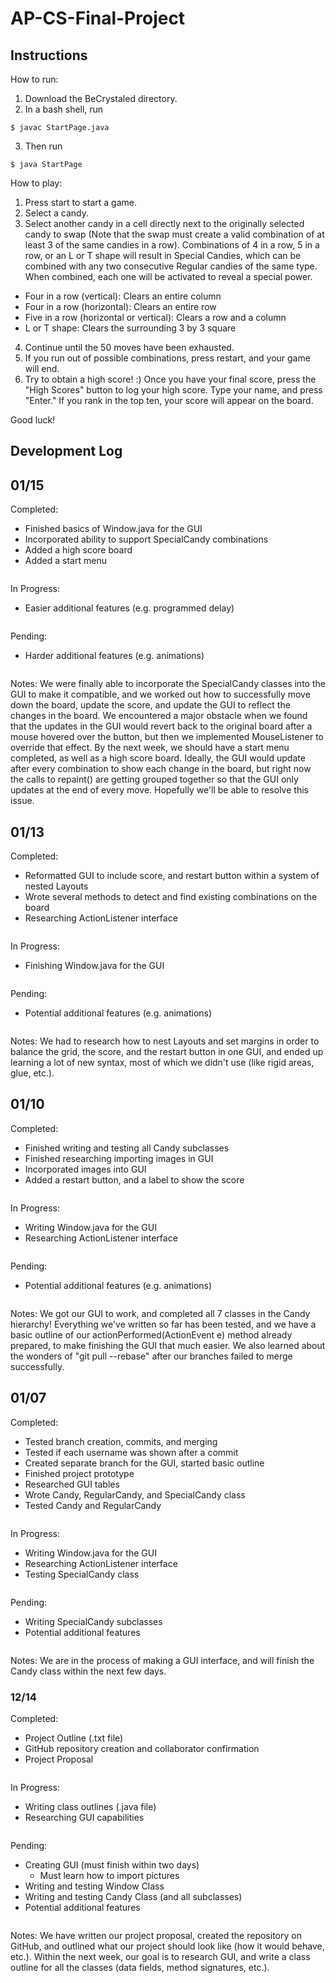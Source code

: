 # AP-CS-Final-Project

## Instructions
How to run:
1. Download the BeCrystaled directory.
2. In a bash shell, run
~~~~
$ javac StartPage.java
~~~~
3. Then run
~~~~
$ java StartPage
~~~~

How to play:
1. Press start to start a game.
2. Select a candy.
3. Select another candy in a cell directly next to the originally selected candy to swap (Note that the swap must create a valid combination of at least 3 of the same candies in a row). Combinations of 4 in a row, 5 in a row, or an L or T shape will result in Special Candies, which can be combined with any two consecutive Regular candies of the same type. When combined, each one will be activated to reveal a special power. 
  * Four in a row (vertical): Clears an entire column
  * Four in a row (horizontal): Clears an entire row
  * Five in a row (horizontal or vertical): Clears a row and a column
  * L or T shape: Clears the surrounding 3 by 3 square
4. Continue until the 50 moves have been exhausted.
5. If you run out of possible combinations, press restart, and your game will end.
6. Try to obtain a high score! :) Once you have your final score, press the "High Scores" button to log your high score. Type your name, and press "Enter." If you rank in the top ten, your score will appear on the board.

Good luck!

## Development Log
## 01/15
Completed:
 * Finished basics of Window.java for the GUI
 * Incorporated ability to support SpecialCandy combinations
 * Added a high score board
 * Added a start menu
~~~~~~~
~~~~~~~
In Progress:
 * Easier additional features (e.g. programmed delay)
~~~~~~~
~~~~~~~
Pending:
 * Harder additional features (e.g. animations)
~~~~~~~
~~~~~~~
Notes:
We were finally able to incorporate the SpecialCandy classes into the GUI to make it compatible, and we worked out how to successfully move down the board, update the score, and update the GUI to reflect the changes in the board. We encountered a major obstacle when we found that the updates in the GUI would revert back to the original board after a mouse hovered over the button, but then we implemented MouseListener to override that effect. By the next week, we should have a start menu completed, as well as a high score board. Ideally, the GUI would update after every combination to show each change in the board, but right now the calls to repaint() are getting grouped together so that the GUI only updates at the end of every move. Hopefully we'll be able to resolve this issue. 

## 01/13
Completed:
 * Reformatted GUI to include score, and restart button within a system of nested Layouts
 * Wrote several methods to detect and find existing combinations on the board
 * Researching ActionListener interface
~~~~~~~
~~~~~~~
In Progress:
 * Finishing Window.java for the GUI
~~~~~~~
~~~~~~~
Pending:
 * Potential additional features (e.g. animations)
~~~~~~~
~~~~~~~
Notes:
We had to research how to nest Layouts and set margins in order to balance the grid, the score, and the restart button in one GUI, and ended up learning a lot of new syntax, most of which we didn't use (like rigid areas, glue, etc.).

## 01/10
Completed:
 * Finished writing and testing all Candy subclasses
 * Finished researching importing images in GUI
 * Incorporated images into GUI
 * Added a restart button, and a label to show the score
~~~~~~~
~~~~~~~
In Progress:
 * Writing Window.java for the GUI
 * Researching ActionListener interface
~~~~~~~
~~~~~~~
Pending:
 * Potential additional features (e.g. animations)
~~~~~~~
~~~~~~~
Notes:
We got our GUI to work, and completed all 7 classes in the Candy hierarchy! Everything we've written so far has been tested, and we have a basic outline of our actionPerformed(ActionEvent e) method already prepared, to make finishing the GUI that much easier. We also learned about the wonders of "git pull --rebase" after our branches failed to merge successfully.


## 01/07
Completed:
  * Tested branch creation, commits, and merging
  * Tested if each username was shown after a commit
  * Created separate branch for the GUI, started basic outline
  * Finished project prototype
  * Researched GUI tables
  * Wrote Candy, RegularCandy, and SpecialCandy class
  * Tested Candy and RegularCandy
~~~~~~~
~~~~~~~
In Progress:
 * Writing Window.java for the GUI
 * Researching ActionListener interface
 * Testing SpecialCandy class
~~~~~~~
~~~~~~~
Pending:
 * Writing SpecialCandy subclasses
 * Potential additional features
~~~~~~~
~~~~~~~
Notes:
We are in the process of making a GUI interface, and will finish the Candy class within the next few days.

### 12/14
Completed:
  * Project Outline (.txt file)
  * GitHub repository creation and collaborator confirmation
  * Project Proposal
~~~~~~~
~~~~~~~
In Progress:
  * Writing class outlines (.java file)
  * Researching GUI capabilities
~~~~~~~
~~~~~~~
Pending:
  * Creating GUI (must finish within two days)
    * Must learn how to import pictures
  * Writing and testing Window Class
  * Writing and testing Candy Class (and all subclasses)
  * Potential additional features
~~~~~~~
~~~~~~~
Notes:
We have written our project proposal, created the repository on GitHub, and outlined what our project should look like (how it would behave, etc.). Within the next week, our goal is to research GUI, and write a class outline for all the classes (data fields, method signatures, etc.).

